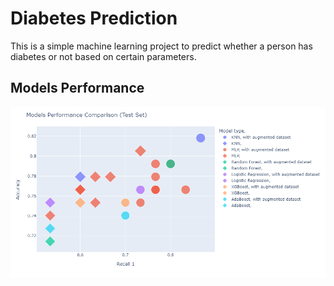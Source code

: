 # Diabetes Prediction

This is a simple machine learning project to predict whether a person has diabetes or not based on certain parameters.

## Models Performance

![Models Performance](images/results_models_recall.png)